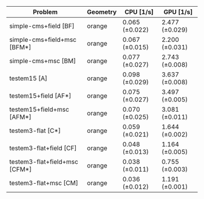 | Problem                       | Geometry |      CPU [1/s] |      GPU [1/s] |
| ----------------------------- | -------- | -------------- | -------------- |
| simple-cms+field [BF]         | orange   | 0.065 (±0.022) | 2.477 (±0.029) |
| simple-cms+field+msc [BFM*]   | orange   | 0.067 (±0.015) | 2.200 (±0.031) |
| simple-cms+msc [BM]           | orange   | 0.077 (±0.027) | 2.743 (±0.008) |
| testem15 [A]                  | orange   | 0.098 (±0.029) | 3.637 (±0.008) |
| testem15+field [AF*]          | orange   | 0.075 (±0.027) | 3.497 (±0.005) |
| testem15+field+msc [AFM*]     | orange   | 0.070 (±0.025) | 3.081 (±0.011) |
| testem3-flat [C*]             | orange   | 0.059 (±0.021) | 1.644 (±0.002) |
| testem3-flat+field [CF]       | orange   | 0.048 (±0.013) | 1.164 (±0.005) |
| testem3-flat+field+msc [CFM*] | orange   | 0.038 (±0.011) | 0.755 (±0.003) |
| testem3-flat+msc [CM]         | orange   | 0.036 (±0.012) | 1.191 (±0.001) |
